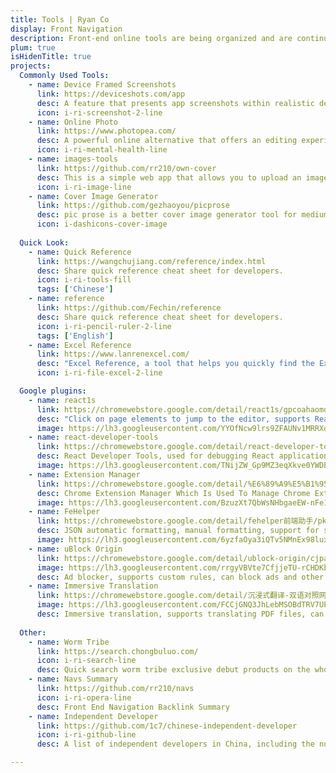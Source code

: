 ```yaml
---
title: Tools | Ryan Co
display: Front Navigation
description: Front-end online tools are being organized and are continuously updated.
plum: true
isHidenTitle: true
projects:
  Commonly Used Tools:
    - name: Device Framed Screenshots
      link: https://deviceshots.com/app
      desc: A feature that presents app screenshots within realistic device models, enabling developers or marketers to achieve more professional and visually appealing app presentations.
      icon: i-ri-screenshot-2-line
    - name: Online Photo
      link: https://www.photopea.com/
      desc: A powerful online alternative that offers an editing experience comparable to Adobe Photoshop. Users can open and use it directly in their web browser without downloading or installing any software, allowing them to edit photos, apply effects, filters, add text, crop, resize images, and more. It supports a variety of formats such as PSD, XD, Sketch, XCF, and RAW, and includes real-time link status checking to ensure seamless access to this online photo editing service.
      icon: i-ri-mental-health-line
    - name: images-tools
      link: https://github.com/rr210/own-cover
      desc: This is a simple web app that allows you to upload an image and get a cover of your choice.
      icon: i-ri-image-line
    - name: Cover Image Generator
      link: https://github.com/gezhaoyou/picprose
      desc: pic prose is a better cover image generator tool for medium you tube bili bili blog and more
      icon: i-dashicons-cover-image
      
  Quick Look:
    - name: Quick Reference
      link: https://wangchujiang.com/reference/index.html
      desc: Share quick reference cheat sheet for developers.
      icon: i-ri-tools-fill
      tags: ['Chinese']
    - name: reference
      link: https://github.com/Fechin/reference
      desc: Share quick reference cheat sheet for developers.
      icon: i-ri-pencil-ruler-2-line
      tags: ['English']
    - name: Excel Reference
      link: https://www.lanrenexcel.com/
      desc: "Excel Reference, a tool that helps you quickly find the Excel function you need."
      icon: i-ri-file-excel-2-line

  Google plugins:
    - name: react1s
      link: https://chromewebstore.google.com/detail/react1s/gpcoahaomdfmekggblkckofkgjggnjlp
      desc: "Click on page elements to jump to the editor, supports React project local development, Option(Alt)+Click on corresponding element on the page to jump to the editor's corresponding component line and column."
      image: https://lh3.googleusercontent.com/YYOfNcw9lrs9ZFAUNv1MRRXd68KsKJfnEG4cKjtURrjQ1uFYKmQ8ZRHIy6Zf1E5HeDzPv6tW4jOXZm7vPPEabooD0w=s60
    - name: react-developer-tools
      link: https://chromewebstore.google.com/detail/react-developer-tools/fmkadmapgofadopljbjfkapdkoienihi
      desc: React Developer Tools, used for debugging React applications.
      image: https://lh3.googleusercontent.com/TNijZW_Gp9MZ3eqXkve0YWDEiHV-a2IpSpD6IJzrV3Y76GJcLEyzX2regTLemXzBHbHVqkKuxnnWDT34Cp4sNh-Y=s60
    - name: Extension Manager
      link: https://chromewebstore.google.com/detail/%E6%89%A9%E5%B1%95%E7%AE%A1%E7%90%86%E5%99%A8%EF%BC%88extension-manager%EF%BC%89/gjldcdngmdknpinoemndlidpcabkggco
      desc: Chrome Extension Manager Which Is Used To Manage Chrome Extensions。
      image: https://lh3.googleusercontent.com/BzuzXt7QbWsNHbgaeEW-nFe1inyQS4CtcY2QdXBbsyuf5ywVt4BEl3M1gluUVD1PTFv5hLMZ-NZJy9_7Ype5Zg1H08s=s60
    - name: FeHelper
      link: https://chromewebstore.google.com/detail/fehelper前端助手/pkgccpejnmalmdinmhkkfafefagiiiad
      desc: JSON automatic formatting, manual formatting, support for sorting, decoding, downloading, and more features can be installed on demand in the configuration page!
      image: https://lh3.googleusercontent.com/6yzfaOya3iQTv5NMnEx98luxTT-1WdOUbTQXIg5w96FOXlH_LDswkrjzIYZRqG1JCpcJ9jd8rPZD33xM--7GMGzUAQ=s60
    - name: uBlock Origin
      link: https://chromewebstore.google.com/detail/ublock-origin/cjpalhdlnbpafiamejdnhcphjbkeiagm
      image: https://lh3.googleusercontent.com/rrgyVBVte7CfjjeTU-rCHDKba7vtq-yn3o8-10p5b6QOj_2VCDAO3VdggV5fUnugbG2eDGPPjoJ9rsiU_tUZBExgLGc=s60
      desc: Ad blocker, supports custom rules, can block ads and other disruptive content on websites.
    - name: Immersive Translation
      link: https://chromewebstore.google.com/detail/沉浸式翻译-双语对照网页翻译-pdf文档翻译/bpoadfkcbjbfhfodiogcnhhhpibjhbnh
      image: https://lh3.googleusercontent.com/FCCjGNQ3JhLebMSOBdTRV7UP5yMNa9lF5rsJxQ1B4gVcZy5V3vJIdIOh3DO7fCih1JfzIRbAHrxhhXjEUTMKtwdBDA=s60
      desc: Immersive translation, supports translating PDF files, can convert text in PDF files into speech for playback, and allows you to choose whether to read aloud.
  
  Other:
    - name: Worm Tribe
      link: https://search.chongbuluo.com/
      icon: i-ri-search-line
      desc: Quick search worm tribe exclusive debut products on the whole network for you to aggregate google baidu bing and other domestic and foreign comprehensive search and academic resource professional field knowledge and other vertical search accurate search convenient interaction it is your first stop for internet search
    - name: Navs Summary
      link: https://github.com/rr210/navs
      icon: i-ri-opera-line
      desc: Front End Navigation Backlink Summary
    - name: Independent Developer
      link: https://github.com/1c7/chinese-independent-developer
      icon: i-ri-github-line
      desc: A list of independent developers in China, including the number of followers, number of stars, number of repositories, etc.

---
```

<!-- @layout-full-width -->

<NavsTabs :description="frontmatter.description" />

<NavsList :projects="frontmatter.projects" />